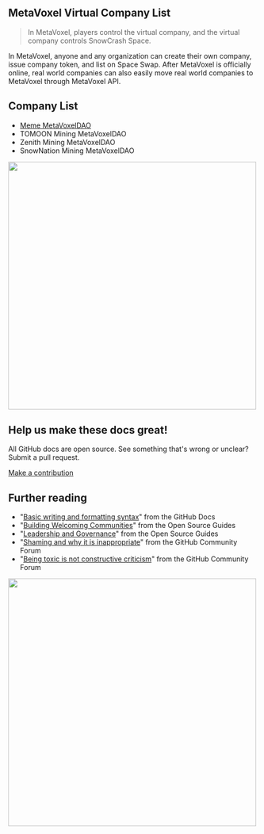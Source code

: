 ## MetaVoxel Virtual Company List

> In MetaVoxel, players control the virtual company, and the virtual company controls SnowCrash Space.

In MetaVoxel, anyone and any organization can create their own company, issue company token, and list on Space Swap. After MetaVoxel is officially online, real world companies can also easily move real world companies to MetaVoxel through MetaVoxel API.

## Company List

- [Meme MetaVoxelDAO](https://daos.snowcrash.space/daos/me3/)
- TOMOON Mining MetaVoxelDAO
- Zenith Mining MetaVoxelDAO
- SnowNation Mining MetaVoxelDAO

<img src="https://daos.snowcrash.space/static/agreement_a2.svg" width="500" />

## Help us make these docs great!

All GitHub docs are open source. See something that's wrong or unclear? Submit a pull request.

[Make a contribution](https://github.com/SnowCrashDAO/metavoxel-daos/edit/main/README.md)

## Further reading

- "[Basic writing and formatting syntax](https://docs.github.com/en/github/writing-on-github/getting-started-with-writing-and-formatting-on-github/basic-writing-and-formatting-syntax)" from the GitHub Docs
- "[Building Welcoming Communities](https://opensource.guide/building-community/)" from the Open Source Guides
- "[Leadership and Governance](https://opensource.guide/leadership-and-governance/)" from the Open Source Guides
- "[Shaming and why it is inappropriate](https://github.community/t/shaming-and-why-it-is-inappropriate/10229)" from the GitHub Community Forum
- "[Being toxic is not constructive criticism](https://github.community/t/being-toxic-is-not-constructive-criticism/10225)" from the GitHub Community Forum

<img src="https://daos.snowcrash.space/static/agreement_a1.svg" width="500" />